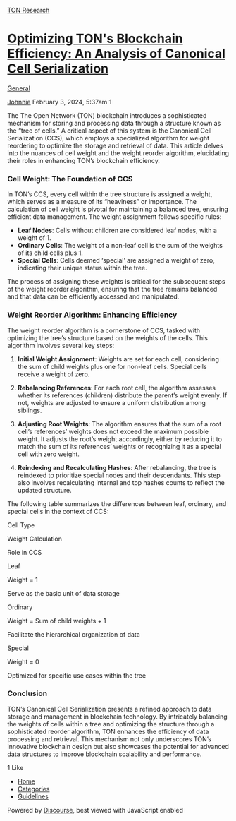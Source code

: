 [TON Research](/)

# [Optimizing TON's Blockchain Efficiency: An Analysis of Canonical Cell Serialization](/t/optimizing-tons-blockchain-efficiency-an-analysis-of-canonical-cell-serialization/126)

[General](/c/general/4) 

    

[Johnnie](https://tonresear.ch/u/Johnnie)  February 3, 2024, 5:37am  1

The The Open Network (TON) blockchain introduces a sophisticated mechanism for storing and processing data through a structure known as the “tree of cells.” A critical aspect of this system is the Canonical Cell Serialization (CCS), which employs a specialized algorithm for weight reordering to optimize the storage and retrieval of data. This article delves into the nuances of cell weight and the weight reorder algorithm, elucidating their roles in enhancing TON’s blockchain efficiency.

### [](#cell-weight-the-foundation-of-ccs-1)Cell Weight: The Foundation of CCS

In TON’s CCS, every cell within the tree structure is assigned a weight, which serves as a measure of its “heaviness” or importance. The calculation of cell weight is pivotal for maintaining a balanced tree, ensuring efficient data management. The weight assignment follows specific rules:

*   **Leaf Nodes**: Cells without children are considered leaf nodes, with a weight of 1.
*   **Ordinary Cells**: The weight of a non-leaf cell is the sum of the weights of its child cells plus 1.
*   **Special Cells**: Cells deemed ‘special’ are assigned a weight of zero, indicating their unique status within the tree.

The process of assigning these weights is critical for the subsequent steps of the weight reorder algorithm, ensuring that the tree remains balanced and that data can be efficiently accessed and manipulated.

### [](#weight-reorder-algorithm-enhancing-efficiency-2)Weight Reorder Algorithm: Enhancing Efficiency

The weight reorder algorithm is a cornerstone of CCS, tasked with optimizing the tree’s structure based on the weights of the cells. This algorithm involves several key steps:

1.  **Initial Weight Assignment**: Weights are set for each cell, considering the sum of child weights plus one for non-leaf cells. Special cells receive a weight of zero.
    
2.  **Rebalancing References**: For each root cell, the algorithm assesses whether its references (children) distribute the parent’s weight evenly. If not, weights are adjusted to ensure a uniform distribution among siblings.
    
3.  **Adjusting Root Weights**: The algorithm ensures that the sum of a root cell’s references’ weights does not exceed the maximum possible weight. It adjusts the root’s weight accordingly, either by reducing it to match the sum of its references’ weights or recognizing it as a special cell with zero weight.
    
4.  **Reindexing and Recalculating Hashes**: After rebalancing, the tree is reindexed to prioritize special nodes and their descendants. This step also involves recalculating internal and top hashes counts to reflect the updated structure.
    

The following table summarizes the differences between leaf, ordinary, and special cells in the context of CCS:

Cell Type

Weight Calculation

Role in CCS

Leaf

Weight = 1

Serve as the basic unit of data storage

Ordinary

Weight = Sum of child weights + 1

Facilitate the hierarchical organization of data

Special

Weight = 0

Optimized for specific use cases within the tree

### [](#conclusion-3)Conclusion

TON’s Canonical Cell Serialization presents a refined approach to data storage and management in blockchain technology. By intricately balancing the weights of cells within a tree and optimizing the structure through a sophisticated reorder algorithm, TON enhances the efficiency of data processing and retrieval. This mechanism not only underscores TON’s innovative blockchain design but also showcases the potential for advanced data structures to improve blockchain scalability and performance.

  1 Like

*   [Home](/)
*   [Categories](/categories)
*   [Guidelines](/guidelines)

Powered by [Discourse](https://www.discourse.org), best viewed with JavaScript enabled